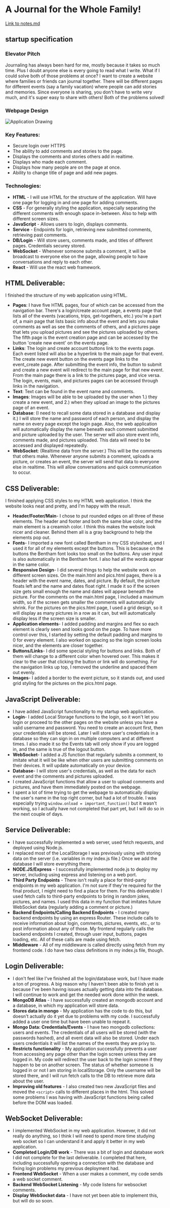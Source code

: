 # A Journal for the Whole Family!

[Link to notes.md](notes.md)

## startup specification
### Elevator Pitch
Journaling has always been hard for me, mostly because it takes so much time. Plus I doubt anyone else is every going to read what I write. What if I could solve both of those problems at once? I want to create a website where families or friends can journal together. There will be different pages for different events (say a family vacation) where people can add stories and memories. Since everyone is sharing, you don't have to write very much, and it's super easy to share with others! Both of the problems solved!

### Webpage Design
![Application Drawing](https://github.com/stamphen/startup/assets/156570548/24789051-8b40-4c53-ae4a-9e0fb66abc76)

### Key Features:
- Secure login over HTTPS
- The ability to add comments and stories to the page. 
- Displays the comments and stories others add in realtime.
- Displays who made each comment.
- Displays how many people are on the page at once. 
- Ability to change title of page and add new pages.

### Technologies:

- **HTML** - I will use HTML for the structure of the application. Will have one page for logging in and one page for adding comments. 
- **CSS** - For generally styling the application, especially separating the different comments with enough space in-between. Also to help with different screen sizes. 
- **JavaScript** - Allows users to login, displays comments. 
- **Service** - Endpoints for login, retrieving new submitted comments, retrieving past comments.
- **DB/Login** - Will store users, comments made, and titles of different pages. Credentials securey stored. 
- **WebSocket** - Whenever someone submits a comment, it will be broadcast to everyone else on the page, allowing people to have conversations and reply to each other. 
- **React** - Will use the react web framework. 


## HTML Deliverable:
I finished the structure of my web application using HTML. 
- **Pages**: I have five HTML pages, four of which can be accessed from the navigation bar. There's a login/create account page, a events page that lists all of the events (vacations, trips, get-togethers, etc.) you're a part of, a main page that lists basic info about the event and lets you make comments as well as see the comments of others, and a pictures page that lets you upload pictures and see the pictures uploaded by others. The fifth page is the event creation page and can be accessed by the button 'create new event' on the events page.
- **Links**: The login and create account buttons link to the events page. Each event listed will also be a hyperlink to the main page for that event. The create new event button on the events page links to the event_create page. After submitting the event info, the button to submit and create a new event will redirect to the main page for that new event. From the main page there is a link to the pictures page, and vice versa. The login, events, main, and pictures pages can be accessed through links in the navigation.
- **Text**: Text can be found in the event name and comments. 
- **Images**: Images will be able to be uploaded by the user when 1.) they create a new event, and 2.) when they upload an image to the pictures page of an event. 
- **Database**: (I need to recall some data stored in a database and display it.) I will store the name and password of each person, and display the name on every page except the login page. Also, the web application will automatically display the name beneath each comment submitted and picture uploaded by the user. The server will also store event info, comments made, and pictures uploaded. This data will need to be accessed and displayed repeatedly. 
- **WebSocket**: (Realtime data from the server.) This will be the comments that others make. Whenever anyone submits a comment, uploads a picture, or creates an event, the server will send that data to everyone else in realtime. This will allow conversations and quick communication to occur. 


## CSS Deliverable:
I finished applying CSS styles to my HTML web application. I think the website looks neat and pretty, and I'm happy with the result. 
- **Header/Footer/Main**- I chose to put rounded edges on all three of these elements. The header and footer and both the same blue color, and the main element is a creamish color. I think this makes the website look nicer and cleaner. Behind them all is a gray background to help the elements pop out. 
- **Fonts**- I imported a new font called Bentham in my CSS stylesheet, and I used it for all of my elements except the buttons. This is because on the buttons the Bentham font looks too small on the buttons. Any user input is also automatically in the Bentham font. I also had all the words appear in the same color.
- **Responsive Design**- I did several things to help the website work on different screen sizes. On the main.html and pics.html pages, there is a header with the event name, dates, and picture. By default, the picture floats left and the name and dates float right. I made it so if the screen size gets small enough the name and dates will appear beneath the picture. For the comments on the main.html page, I included a maximum width, so if the screen gets smaller the comments will automatically shrink. For the pictures on the pics.html page, I used a grid design, so it will display as many pictures in a row as it can, but will automatically display less if the screen size is smaller. 
- **Application elements**- I added padding and margins and flex so each element is clearly seen and looks good on the page. To have more control over this, I started by setting the default padding and margins to 0 for every element. I also worked on spacing so the login screen looks nicer, and the elements are closer together.
- **Buttons/Links**- I did some special styling for buttons and links. Both of them will change to a different color when hovered over. This makes it clear to the user that clicking the button or link will do something. For the navigation links up top, I removed the underline and spaced them out evenly.
- **Images**- I added a border to the event picture, so it stands out, and used grid styling for the pictures on the pics.html page. 

## JavaScript Deliverable:
- I have added JavaScript functionality to my startup web application.
- **Login**- I added Local Storage functions to the login, so it won't let you login or proceed to the other pages on the website unless you have a valid username and password. You need to create an account first, then your credentials will be stored. Later I will store user's credentials in a database so they can sign in on multiple computers and at different times. I also made it so the Events tab will only show if you are logged in, and the same is true of the logout button. 
- **WebSocket**- I added a JS function that regularly submits a comment, to imitate what it will be like when other users are submitting comments on their devices. It will update automatically on your device.
- **Database**- I will store user's credentials, as well as the data for each event and the comments and pictures uploaded.
- I created JavaScript functions that allow a user to upload comments and pictures, and have them immediately posted on the webpage.
- I spent a lot of time trying to get the webpage to automatically display the user's name in the top right corner, but had a lot of trouble. I was especially trying `window.onload = important_function()` but it wasn't working, so I actually have not completed that part yet, but I will do so in the next couple of days.

## Service Deliverable:
- I have successfully implemented a web server, used fetch requests, and deployed using Node.js. 
- I replaced most of the LocalStorage I was previously using with storing data on the server (i.e. variables in my index.js file.) Once we add the database I will store everything there.
- **NODE.JS/Express** - I successfully implemented node.js to deploy my server, including using express and listening on a web port. 
- **Third Party Endpoints** - There isn't really a place for third-party endpoints in my web application. I'm not sure if they're required for the final product, I might need to find a place for them. For this deliverable I used fetch calls to third-party endpoints to bring in random jokes, pictures, and names. I used this data in my function that imitates future WebSocket data (regularly adding a comment or picture.)
- **Backend Endpoints/Calling Backend Endpoints** - I created many backend endpoints by using an express Router. These include calls to receive information about login, comments, pictures, events, etc., or to post information about any of those. My frontend regularly calls the backend endpoints I created, through user input, buttons, pages loading, etc. All of these calls are made using fetch.
- **Middleware** - All of my middleware is called directly using fetch from my frontend code. I do have two class definitions in my index.js file, though. 

## Login Deliverable:
- I don't feel like I've finished all the login/database work, but I have made a ton of progress. A big reason why I haven't been able to finish yet is because I've been having issues actually getting data into the database. I will continue to work and get the needed work done within the week. 
- **MongoDB Atlas** - I have successfully created an mongodb account and a database, in which my application will store data.
- **Stores data in mongo** - My application has the code to do this, but doesn't actually do it yet due to problems with my code. I successfully added a user one time but have been unable to repeat it. 
- **Mongo Data: Credentials/Events** - I have two mongodb collections: users and events. The credentials of all users will be stored (with the passwords hashed), and all event data will also be stored. Under each users credentials it will list the names of the events they are privy to.
- **Restricts functionality** - My application successfully prevents a user from accessing any page other than the login screen unless they are logged in. My code will redirect the user back to the login screen if they happen to be on another screen. The status of whether someone is logged in or not I am storing in localStorage. Only the username will be stored there, and I will run fetch calls to the DB to retrieve more data about the user. 
- **Improving old features** - I also created two new JavaScript files and moved the `<script>` calls to different places in the html. This solved some problems I was having with JavaScript functions being called before the DOM was loaded. 

## WebSocket Deliverable:
- I implemented WebSocket in my web application. However, it did not really do anything, so I think I will need to spend more time studying web socket so I can understand it and apply it better in my web application. 
- **Completed Login/DB work** - There was a bit of login and database work I did not complete for the last deliverable. I completed that here, including successfully opening a connection with the database and fixing login problems my previous deployment had.
- **Frontend WebSocket** - When a user makes a comment, my code sends a web socket comment. 
- **Backend WebSocket Listening** - My code listens for websocket comments. 
- **Display WebSocket data** - I have not yet been able to implement this, but will do so soon. 